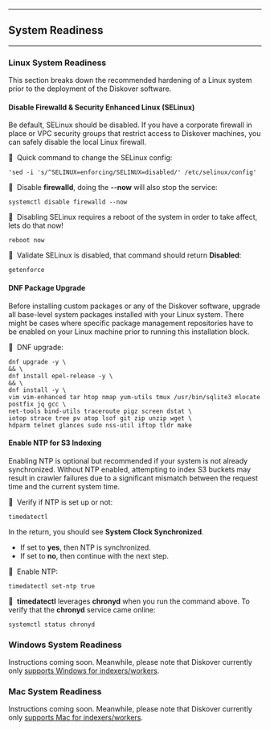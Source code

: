 ___
## System Readiness
___

### Linux System Readiness

This section breaks down the recommended hardening of a Linux system prior to the deployment of the Diskover software.

#### Disable Firewalld & Security Enhanced Linux (SELinux)

Be default, SELinux should be disabled. If you have a corporate firewall in place or VPC security groups that restrict access to Diskover machines, you can safely disable the local Linux firewall.

🔴 &nbsp;Quick command to change the SELinux config: 
```
'sed -i 's/^SELINUX=enforcing/SELINUX=disabled/' /etc/selinux/config'
```

🔴 &nbsp;Disable **firewalld**, doing the **--now** will also stop the service:
```
systemctl disable firewalld --now
```
  
🔴 &nbsp;Disabling SELinux requires a reboot of the system in order to take affect, lets do that now! 
```
reboot now
```

🔴 &nbsp;Validate SELinux is disabled, that command should return **Disabled**:
```
getenforce
```

#### DNF Package Upgrade

Before installing custom packages or any of the Diskover software, upgrade all base-level system packages installed with your Linux system. There might be cases where specific package management repositories have to be enabled on your Linux machine prior to running this installation block.

🔴 &nbsp;DNF upgrade:
```
dnf upgrade -y \
&& \
dnf install epel-release -y \
&& \
dnf install -y \
vim vim-enhanced tar htop nmap yum-utils tmux /usr/bin/sqlite3 mlocate postfix jq gcc \
net-tools bind-utils traceroute pigz screen dstat \
iotop strace tree pv atop lsof git zip unzip wget \
hdparm telnet glances sudo nss-util iftop tldr make
```

#### Enable NTP for S3 Indexing

Enabling NTP is optional but recommended if your system is not already synchronized. Without NTP enabled, attempting to index S3 buckets may result in crawler failures due to a significant mismatch between the request time and the current system time.

🔴 &nbsp;Verify if NTP is set up or not: 
```
timedatectl
```

In the return, you should see **System Clock Synchronized**. 
- If set to **yes**, then NTP is synchronized.
- If set to **no**, then continue with the next step.


🔴 &nbsp;Enable NTP:
```
timedatectl set-ntp true
```

🔴 &nbsp;**timedatectl** leverages **chronyd** when you run the command above. To verify that the **chronyd** service came online: 
```
systemctl status chronyd
```

### Windows System Readiness

Instructions coming soon. Meanwhile, please note that Diskover currently only [supports Windows for indexers/workers]().

### Mac System Readiness

Instructions coming soon. Meanwhile, please note that Diskover currently only [supports Mac for indexers/workers]().
